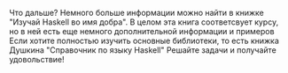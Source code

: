 Что дальше? Немного больше информации можно найти в книжке "Изучай Haskell во имя добра".
В целом эта книга соответсвует курсу, но в ней есть еще немного дополнительной информации и примеров
Если хотите полностью изучить основные библиотеки, то есть книжка Душкина "Справочник по языку Haskell"
Решайте задачи и получайте удовольствие!